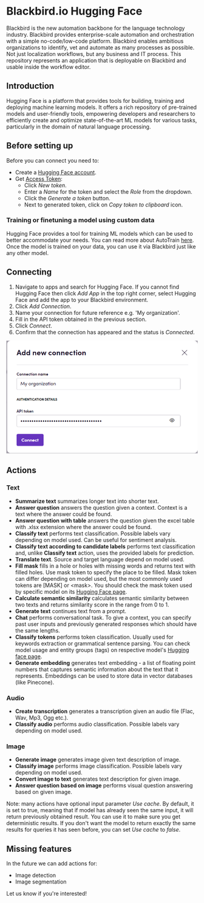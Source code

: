 # Blackbird.io Hugging Face

Blackbird is the new automation backbone for the language technology industry. Blackbird provides enterprise-scale automation and orchestration with a simple no-code/low-code platform. Blackbird enables ambitious organizations to identify, vet and automate as many processes as possible. Not just localization workflows, but any business and IT process. This repository represents an application that is deployable on Blackbird and usable inside the workflow editor.

## Introduction

<!-- begin docs -->

Hugging Face is a platform that provides tools for building, training and deploying machine learning models. It offers a rich repository of pre-trained models and user-friendly tools, empowering developers and researchers to efficiently create and optimize state-of-the-art ML models for various tasks, particularly in the domain of natural language processing.

## Before setting up

Before you can connect you need to:

- Create a [Hugging Face account](https://huggingface.co/join).
- Get [Access Token](https://huggingface.co/settings/tokens): 
    * Click _New token_.
    * Enter a _Name_ for the token and select the _Role_ from the dropdown.
    * Click the _Generate a token_ button.
    * Next to generated token, click on _Copy token to clipboard_ icon.

### Training or finetuning a model using custom data

Hugging Face provides a tool for training ML models which can be used to better accommodate your needs. You can read more about AutoTrain [here](https://huggingface.co/docs/autotrain/index). Once the model is trained on your data, you can use it via Blackbird just like any other model.

## Connecting

1. Navigate to apps and search for Hugging Face. If you cannot find Hugging Face then click _Add App_ in the top right corner, select Hugging Face and add the app to your Blackbird environment.
2. Click _Add Connection_.
3. Name your connection for future reference e.g. 'My organization'.
4. Fill in the API token obtained in the previous section.
5. Click _Connect_. 
6. Confirm that the connection has appeared and the status is _Connected_.

![Connecting](image/README/connecting.png)

## Actions

### Text

- **Summarize text** summarizes longer text into shorter text.
- **Answer question** answers the question given a context. Context is a text where the answer could be found.
- **Answer question with table** answers the question given the excel table with .xlsx extension where the answer could be found.
- **Classify text** performs text classification. Possible labels vary depending on model used. Can be useful for sentiment analysis.
- **Classify text according to candidate labels** performs text classification and, unlike **Classify text** action, uses the provided labels for prediction.
- **Translate text**. Source and target language depend on model used.
- **Fill mask** fills in a hole or holes with missing words and returns text with filled holes. Use mask token to specify the place to be filled. Mask token can differ depending on model used, but the most commonly used tokens are [MASK] or &lt;mask>. You should check the mask token used by specific model on its [Hugging Face page](https://huggingface.co/models?pipeline_tag=fill-mask&sort=trending).
- **Calculate semantic similarity** calculates semantic similarity between two texts and returns similarity score in the range from 0 to 1.
- **Generate text** continues text from a prompt.
- **Chat** performs conversational task. To give a context, you can specify past user inputs and previously generated responses which should have the same lengths.
- **Classify tokens** performs token classification. Usually used for keywords extraction or grammatical sentence parsing. You can check model usage and entity groups (tags) on respective model's [Hugging face page](https://huggingface.co/models?pipeline_tag=token-classification&sort=trending). 
- **Generate embedding** generates text embedding - a list of floating point numbers that captures semantic information about the text that it represents. Embeddings can be used to store data in vector databases (like Pinecone).

### Audio

- **Create transcription** generates a transcription given an audio file (Flac, Wav, Mp3, Ogg etc.).
- **Classify audio** performs audio classification. Possible labels vary depending on model used.

### Image

- **Generate image** generates image given text description of image.
- **Classify image** performs image classification. Possible labels vary depending on model used.
- **Convert image to text** generates text description for given image.
- **Answer question based on image** performs visual question answering based on given image.

Note: many actions have optional input parameter _Use cache_. By default, it is set to true, meaning that if model has already seen the same input, it will return previously obtained result. You can use it to make sure you get deterministic results. If you don't want the model to return exactly the same results for queries it has seen before, you can set _Use cache_ to _false_.

## Missing features

In the future we can add actions for:

- Image detection
- Image segmentation

Let us know if you're interested!

<!-- end docs -->
